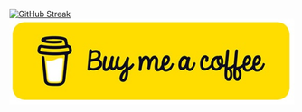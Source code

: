 [![GitHub Streak](https://streak-stats.demolab.com?user=Belfagor2005&theme=github-green-purple&border_radius=5&locale=it&date_format=j%20M%5B%20Y%5D&mode=weekly&card_width=490)](https://git.io/streak-stats)
<a href="https://www.paypal.com/paypalme/belfagor2005"><img src="https://github.com/Belfagor2005/pluginspanel/blob/main/screenshot/buymeacoffee.jpg?raw=true"></a>
